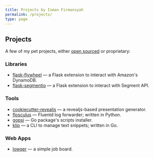 ```yaml
---
title: Projects by Isman Firmansyah
permalink: /projects/
type: page
---
```


## Projects

A few of my pet projects, either [open sourced](https://github.com/iromli) or proprietary:

### Libraries

* [flask-flywheel](https://github.com/iromli/flask-flywheel) — a Flask extension to interact with Amazon's DynamoDB.
* [flask-segmentio](https://github.com/iromli/flask-segmentio) — a Flask extension to interact with Segment API.

### Tools

* [cookiecutter-revealjs](https://github.com/iromli/cookiecutter-revealjs) — a revealjs-based presentation generator.
* [flosculus](https://github.com/iromli/flosculus) — Fluentd log forwarder; written in Python.
* [gopsi](https://github.com/iromli/gopsi) — Go package's scripts installer.
* [klip](https://github.com/iromli/klip) — a CLI to manage text snippets; written in Go.

### Web Apps

* [lowqer](http://lowqer.herokuapp.com/) — a simple job board.
